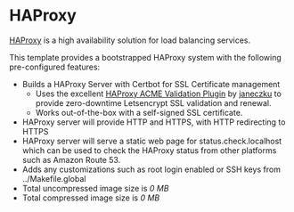 # HAProxy

<a href="http://www.haproxy.org">HAProxy</a> is a high availability solution for load balancing services. 

This template provides a bootstrapped HAProxy system with the following pre-configured features:

- Builds a HAProxy Server with Certbot for SSL Certificate management
  - Uses the excellent <a href="https://github.com/janeczku/haproxy-acme-validation-plugin">HAProxy ACME Validation Plugin</a> by <a href="https://github.com/janeczku">janeczku</a> to provide zero-downtime Letsencrypt SSL validation and renewal.
  - Works out-of-the-box with a self-signed SSL certificate.
- HAProxy server will provide HTTP and HTTPS, with HTTP redirecting to HTTPS
- HAProxy server will serve a static web page for status.check.localhost which can be used to check the HAProxy status from other platforms such as Amazon Route 53.
- Adds any customizations such as root login enabled or SSH keys from ../Makefile.global
- Total uncompressed image size is *0 MB*
- Total compressed image size is *0 MB*
